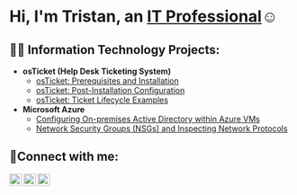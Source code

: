 <h1>Hi, I'm Tristan, an <a href="https://linkedin.com/in/tristan-ehia">IT Professional</a>☺</h1>

<h2>👨‍💻 Information Technology Projects:</h2>

- <b>osTicket (Help Desk Ticketing System)</b>
  - [osTicket: Prerequisites and Installation](https://github.com/koapakaehia/osticket-prereqs)
  - [osTicket: Post-Installation Configuration](https://github.com/koapakaehia/post-install-config)
  - [osTicket: Ticket Lifecycle Examples](https://github.com/koapakaehia/ticket-lifecycle)
- <b>Microsoft Azure</b>
  - [Configuring On-premises Active Directory within Azure VMs](https://github.com/koapakaehia/configure-ad)
  - [Network Security Groups (NSGs) and Inspecting Network Protocols](https://github.com/koapakaehia/azure-network-protocols)

<h2>🤳Connect with me:</h2>

[<img align="left" alt="Josh | Twitter" width="22px" src="https://cdn.jsdelivr.net/npm/simple-icons@v3/icons/twitter.svg" />][twitter]
[<img align="left" alt="Josh | LinkedIn" width="22px" src="https://cdn.jsdelivr.net/npm/simple-icons@v3/icons/linkedin.svg" />][linkedin]
[<img align="left" alt="Josh | Instagram" width="22px" src="https://cdn.jsdelivr.net/npm/simple-icons@v3/icons/instagram.svg" />][instagram]

[twitter]: https://twitter.com/FortyTe
[instagram]: https://www.instagram.com/tristan-ehia
[linkedin]: https://linkedin.com/in/tristan-ehia
